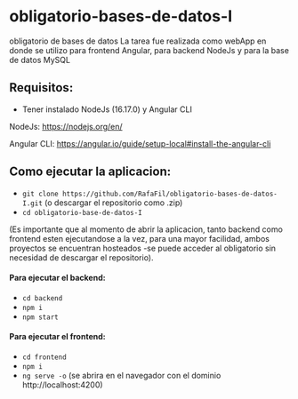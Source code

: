 # obligatorio-bases-de-datos-I
obligatorio de bases de datos
La tarea fue realizada como webApp en donde se utilizo para frontend Angular, para backend NodeJs y para la base de datos MySQL

## Requisitos:

- Tener instalado NodeJs (16.17.0) y Angular CLI

NodeJs: https://nodejs.org/en/

Angular CLI: https://angular.io/guide/setup-local#install-the-angular-cli

## Como ejecutar la aplicacion:

- `git clone https://github.com/RafaFil/obligatorio-bases-de-datos-I.git` (o descargar el repositorio como .zip)
- `cd obligatorio-base-de-datos-I`

(Es importante que al momento de abrir la aplicacion, tanto backend como frontend esten ejecutandose a la vez, para una mayor facilidad, ambos proyectos se encuentran hosteados -se puede acceder al obligatorio sin necesidad de descargar el repositorio).

#### Para ejecutar el backend:

- `cd backend`
- `npm i`
- `npm start`

#### Para ejecutar el frontend:

- `cd frontend`
- `npm i`
- `ng serve -o` (se abrira en el navegador con el dominio http://localhost:4200)


